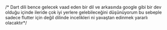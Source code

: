 /*
Dart dili bence gelecek vaad eden bir dil ve arkasında google gibi bir dev olduğu içinde ileride çok iyi
yerlere gelebileceğini düşünüyorum bu sebeple sadece flutter için değil dilinde incelikleri ni yavaştan
edinmek yararlı olacaktır*/
